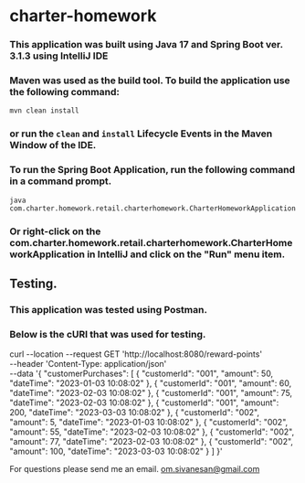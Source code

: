 # charter-homework

### This application was built using Java 17 and Spring Boot ver. 3.1.3 using IntelliJ IDE
### Maven was used as the build tool. To build the application use the following command:
`mvn clean install`
### or run the `clean` and `install` Lifecycle Events in the Maven Window of the IDE.

### To run the Spring Boot Application, run the following command in a command prompt.

`java com.charter.homework.retail.charterhomework.CharterHomeworkApplication`

### Or right-click on the com.charter.homework.retail.charterhomework.CharterHomeworkApplication in IntelliJ and click on the "Run" menu item.

## Testing. 
### This application was tested using Postman. 
### Below is the cURl that was used for testing.

curl --location --request GET 'http://localhost:8080/reward-points' \
--header 'Content-Type: application/json' \
--data '{
"customerPurchases": [
{
"customerId": "001",
"amount": 50,
"dateTime": "2023-01-03 10:08:02"
},
{
"customerId": "001",
"amount": 60,
"dateTime": "2023-02-03 10:08:02"
},
{
"customerId": "001",
"amount": 75,
"dateTime": "2023-02-03 10:08:02"
},
{
"customerId": "001",
"amount": 200,
"dateTime": "2023-03-03 10:08:02"
},
{
"customerId": "002",
"amount": 5,
"dateTime": "2023-01-03 10:08:02"
},
{
"customerId": "002",
"amount": 55,
"dateTime": "2023-02-03 10:08:02"
},
{
"customerId": "002",
"amount": 77,
"dateTime": "2023-02-03 10:08:02"
},
{
"customerId": "002",
"amount": 100,
"dateTime": "2023-03-03 10:08:02"
}
]
}'

For questions please send me an email.
[om.sivanesan@gmail.com](mailto:om.sivanesan@gmail.com)
